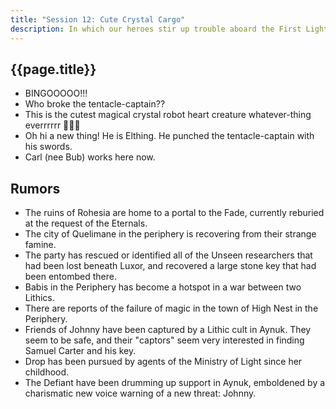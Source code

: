 ```yaml
---
title: "Session 12: Cute Crystal Cargo"
description: In which our heroes stir up trouble aboard the First Light.
---
```


## {{page.title}}

* BINGOOOOO!!!
* Who broke the tentacle-captain??
* This is the cutest magical crystal robot heart creature whatever-thing everrrrrr 💖🥺💖
* Oh hi a new thing! He is Elthing. He punched the tentacle-captain with his swords.
* Carl (nee Bub) works here now.

## Rumors
* The ruins of Rohesia are home to a portal to the Fade, currently reburied at the request of the Eternals.
* The city of Quelimane in the periphery is recovering from their strange famine.
* The party has rescued or identified all of the Unseen researchers that had been lost beneath Luxor, and recovered a large stone key that had been entombed there.
* Babis in the Periphery has become a hotspot in a war between two Lithics.
* There are reports of the failure of magic in the town of High Nest in the Periphery.
* Friends of Johnny have been captured by a Lithic cult in Aynuk. They seem to be safe, and their "captors" seem very interested in finding Samuel Carter and his key.
* Drop has been pursued by agents of the Ministry of Light since her childhood.
* The Defiant have been drumming up support in Aynuk, emboldened by a charismatic new voice warning of a new threat: Johnny.
